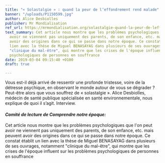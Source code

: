 ```yaml
---
title: "« Solastalgie » : quand la peur de l’effondrement rend malade"
banner: "/uploads/P1150599.jpg"
author: Alice Desbiolles
publisher: Mr Mondialisation
ref_url: https://mrmondialisation.org/solastalgie-quand-la-peur-de-leffondrement-rend-malade/
text_summary: Cet article nous montre que les problèmes psychologiques que l'on peut
  avoir ne viennent pas uniquement des parents, de son enfance, etc. mais peuvent
  avoir des origines dans ce qui se passe dans notre époque. Ce constat établit un
  lien avec la thèse de Miguel BENASAYAG dans plusieurs de ses ouvrages, notamment
  "clinique du mal-être", qui montre que les crises de l'époque influent sur les problèmes
  psychologiques de personnes en souffrance
date: 2019-03-04 09:15:40 +0100
draft: true

---
```

Vous est-il déjà arrivé de ressentir une profonde tristesse, voire de la détresse psychique, en observant le monde autour de vous se dégrader ? Peut-être alors que vous souffrez de « solastalgie ». Alice Desbiolles, médecin de santé publique spécialisée en santé environnementale, nous explique de quoi il s’agit. Interview.

#### **_Comité de lecture de Comprendre notre époque:_**

Cet article nous montre que les problèmes psychologiques que l'on peut avoir ne viennent pas uniquement des parents, de son enfance, etc. mais peuvent avoir des origines dans ce qui se passe dans notre époque. Ce constat établit un lien avec la thèse de Miguel BENASAYAG dans plusieurs de ses ouvrages, notamment "clinique du mal-être", qui montre que les crises de l'époque influent sur les problèmes psychologiques de personnes en souffrance
